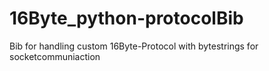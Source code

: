 # 16Byte_python-protocolBib
Bib for handling custom 16Byte-Protocol with bytestrings for socketcommuniaction 
